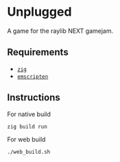 # Unplugged

A game for the raylib NEXT gamejam.

## Requirements

- [`zig`](https://ziglang.org/)
- [`emscripten`](https://emscripten.org/)

## Instructions

For native build

```bash
zig build run
```

For web build

```bash
./web_build.sh
```
